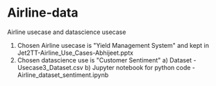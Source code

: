 # Airline-data
Airline usecase and datascience usecase

1) Chosen Airline usecase is "Yield Management System" and kept in Jet2TT-Airline_Use_Cases-Abhijeet.pptx
2) Chosen datascience use is "Customer Sentiment" 
   a) Dataset - Usecase3_Dataset.csv
   b) Jupyter notebook for python code - Airline_dataset_sentiment.ipynb
